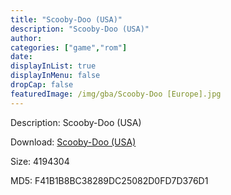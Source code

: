 ```yaml
---
title: "Scooby-Doo (USA)"
description: "Scooby-Doo (USA)"
author: 
categories: ["game","rom"]
date: 
displayInList: true
displayInMenu: false
dropCap: false
featuredImage: /img/gba/Scooby-Doo [Europe].jpg
---
```


Description: Scooby-Doo (USA)

Download: <a style="text-decoration:underline;" href="https://mega.nz/#!OKRWiA6a!spi6PGqiUpp-am_W8p0G6z-NfJ-jKstmL75CuYU6xkk" target = "_blank" rel = "nofollow" > Scooby-Doo (USA)</a>

Size: 4194304

MD5: F41B1B8BC38289DC25082D0FD7D376D1

